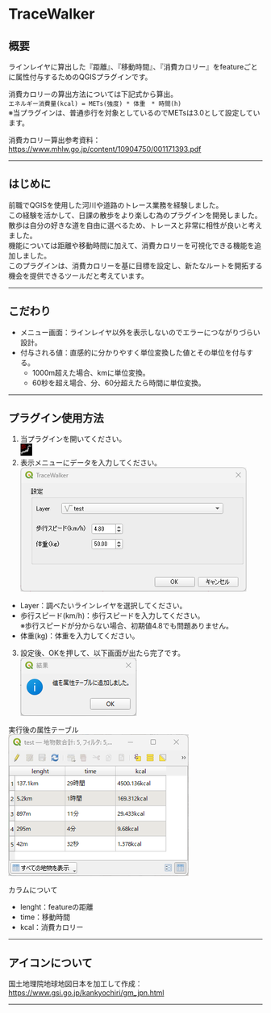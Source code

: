 # TraceWalker

## 概要
ラインレイヤに算出した『距離』、『移動時間』、『消費カロリー』をfeatureごとに属性付与するためのQGISプラグインです。  

消費カロリーの算出方法については下記式から算出。  
`エネルギー消費量(kcal) = METs(強度) * 体重　* 時間(h) `   
※当プラグインは、普通歩行を対象としているのでMETsは3.0として設定しています。
  
消費カロリー算出参考資料：https://www.mhlw.go.jp/content/10904750/001171393.pdf

---

## はじめに
前職でQGISを使用した河川や道路のトレース業務を経験しました。  
この経験を活かして、日課の散歩をより楽しむ為のプラグインを開発しました。
散歩は自分の好きな道を自由に選べるため、トレースと非常に相性が良いと考えました。  
機能については距離や移動時間に加えて、消費カロリーを可視化できる機能を追加しました。  
このプラグインは、消費カロリーを基に目標を設定し、新たなルートを開拓する機会を提供できるツールだと考えています。

---
## こだわり
- メニュー画面：ラインレイヤ以外を表示しないのでエラーにつながりづらい設計。
- 付与される値：直感的に分かりやすく単位変換した値とその単位を付与する。
  - 1000m超えた場合、kmに単位変換。
  - 60秒を超え場合、分、60分超えたら時間に単位変換。

---

## プラグイン使用方法
1. 当プラグインを開いてください。  
![./icon.png](https://github.com/00ky00/TraceWalker/blob/main/icon.png)
2. 表示メニューにデータを入力してください。  
![./docs/画面1](https://github.com/00ky00/TraceWalker/blob/main/docs/%E7%94%BB%E9%9D%A21.png)  
- Layer：調べたいラインレイヤを選択してください。  
- 歩行スピード(km/h)：歩行スピードを入力してください。  
  ※歩行スピードが分からない場合、初期値4.8でも問題ありません。
- 体重(kg)：体重を入力してください。

  
3. 設定後、OKを押して、以下画面が出たら完了です。  
![./docs/画面2](https://github.com/00ky00/TraceWalker/blob/main/docs/%E7%94%BB%E9%9D%A22.png)  
  
実行後の属性テーブル  
![./docs/画面3](https://github.com/00ky00/TraceWalker/blob/main/docs/%E7%94%BB%E9%9D%A23.png)  

カラムについて
- lenght：featureの距離
- time：移動時間
- kcal：消費カロリー
  
---  

## アイコンについて
国土地理院地球地図日本を加工して作成：https://www.gsi.go.jp/kankyochiri/gm_jpn.html

---  
